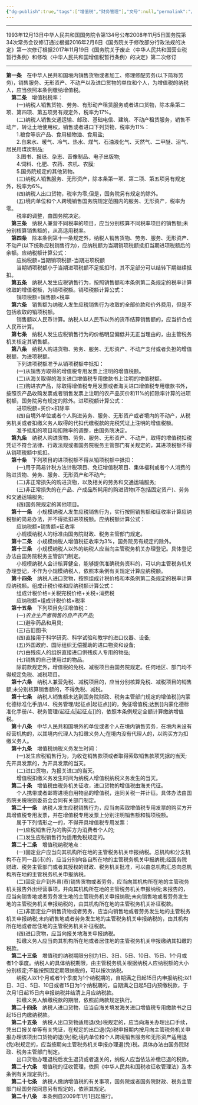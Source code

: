```yaml
---
{"dg-publish":true,"tags":["增值税","财务管理"],"文号":null,"permalink":"/基础资料/参考文献/税收法律/中华人民共和国增值税暂行条例/","dgPassFrontmatter":true,"noteIcon":""}
---
```


---
1993年12月13日中华人民共和国国务院令第134号公布2008年11月5日国务院第34次常务会议修订通过根据2016年2月6日《国务院关于修改部分行政法规的决定》第一次修订根据2017年11月19日《国务院关于废止〈中华人民共和国营业税暂行条例〉和修改〈中华人民共和国增值税暂行条例〉的决定》第二次修订

---

   **第一条**　在中华人民共和国境内销售货物或者加工、修理修配劳务(以下简称劳务)，销售服务、无形资产、不动产以及进口货物的单位和个人，为增值税的纳税人，应当依照本条例缴纳增值税。  
　**第二条**　增值税税率：  
　　(一)纳税人销售货物、劳务、有形动产租赁服务或者进口货物，除本条第二项、第四项、第五项另有规定外，税率为17%。  
　　(二)纳税人销售交通运输、邮政、基础电信、建筑、不动产租赁服务，销售不动产，转让土地使用权，销售或者进口下列货物，税率为11%：  
　　1.粮食等农产品、食用植物油、食用盐;  
　　2.自来水、暖气、冷气、热水、煤气、石油液化气、天然气、二甲醚、沼气、居民用煤炭制品;  
　　3.图书、报纸、杂志、音像制品、电子出版物;  
　　4.饲料、化肥、农药、农机、农膜;  
　　5.国务院规定的其他货物。  
　　(三)纳税人销售服务、无形资产，除本条第一项、第二项、第五项另有规定外，税率为6%。  
　　(四)纳税人出口货物，税率为零;但是，国务院另有规定的除外。  
　　(五)境内单位和个人跨境销售国务院规定范围内的服务、无形资产，税率为零。  
　　税率的调整，由国务院决定。  
　**第三条**　纳税人兼营不同税率的项目，应当分别核算不同税率项目的销售额;未分别核算销售额的，从高适用税率。  
　**第四条**　除本条例第十一条规定外，纳税人销售货物、劳务、服务、无形资产、不动产(以下统称应税销售行为)，应纳税额为当期销项税额抵扣当期进项税额后的余额。应纳税额计算公式：  
　　应纳税额=当期销项税额-当期进项税额  
　　当期销项税额小于当期进项税额不足抵扣时，其不足部分可以结转下期继续抵扣。  
　**第五条**　纳税人发生应税销售行为，按照销售额和本条例第二条规定的税率计算收取的增值税额，为销项税额。销项税额计算公式：  
　　销项税额=销售额×税率  
　**第六条**　销售额为纳税人发生应税销售行为收取的全部价款和价外费用，但是不包括收取的销项税额。  
　　销售额以人民币计算。纳税人以人民币以外的货币结算销售额的，应当折合成人民币计算。  
　**第七条**　纳税人发生应税销售行为的价格明显偏低并无正当理由的，由主管税务机关核定其销售额。  
　**第八条**　纳税人购进货物、劳务、服务、无形资产、不动产支付或者负担的增值税额，为进项税额。  
　　下列进项税额准予从销项税额中抵扣：  
　　(一)从销售方取得的增值税专用发票上注明的增值税额。  
　　(二)从海关取得的海关进口增值税专用缴款书上注明的增值税额。  
　　(三)购进农产品，除取得增值税专用发票或者海关进口增值税专用缴款书外，按照农产品收购发票或者销售发票上注明的农产品买价和11%的扣除率计算的进项税额，国务院另有规定的除外。进项税额计算公式：  
　　进项税额=买价×扣除率  
　　(四)自境外单位或者个人购进劳务、服务、无形资产或者境内的不动产，从税务机关或者扣缴义务人取得的代扣代缴税款的完税凭证上注明的增值税额。  
　　准予抵扣的项目和扣除率的调整，由国务院决定。  
　**第九条**　纳税人购进货物、劳务、服务、无形资产、不动产，取得的增值税扣税凭证不符合法律、行政法规或者国务院税务主管部门有关规定的，其进项税额不得从销项税额中抵扣。  
　**第十条**　下列项目的进项税额不得从销项税额中抵扣：  
　　(一)用于简易计税方法计税项目、免征增值税项目、集体福利或者个人消费的购进货物、劳务、服务、无形资产和不动产;  
　　(二)非正常损失的购进货物，以及相关的劳务和交通运输服务;  
　　(三)非正常损失的在产品、产成品所耗用的购进货物(不包括固定资产)、劳务和交通运输服务;  
　　(四)国务院规定的其他项目。  
　**第十一条**　小规模纳税人发生应税销售行为，实行按照销售额和征收率计算应纳税额的简易办法，并不得抵扣进项税额。应纳税额计算公式：  
　　应纳税额=销售额×征收率  
　　小规模纳税人的标准由国务院财政、税务主管部门规定。  
　**第十二条**　小规模纳税人增值税征收率为3%，国务院另有规定的除外。  
　**第十三条**　小规模纳税人以外的纳税人应当向主管税务机关办理登记。具体登记办法由国务院税务主管部门制定。  
　　小规模纳税人会计核算健全，能够提供准确税务资料的，可以向主管税务机关办理登记，不作为小规模纳税人，依照本条例有关规定计算应纳税额。  
　**第十四条**　纳税人进口货物，按照组成计税价格和本条例第二条规定的税率计算应纳税额。组成计税价格和应纳税额计算公式：  
　　组成计税价格=关税完税价格+关税+消费税  
　　应纳税额=组成计税价格×税率  
　**第十五条**　下列项目免征增值税：  
　　(一)*农业生产者销售的自产农产品*;  
　　(二)避孕药品和用具;  
　　(三)古旧图书;  
　　(四)直接用于科学研究、科学试验和教学的进口仪器、设备;  
　　(五)外国政府、国际组织无偿援助的进口物资和设备;  
　　(六)由残疾人的组织直接进口供残疾人专用的物品;  
　　(七)销售的自己使用过的物品。  
　　除前款规定外，增值税的免税、减税项目由国务院规定。任何地区、部门均不得规定免税、减税项目。  
　**第十六条**　纳税人兼营免税、减税项目的，应当分别核算免税、减税项目的销售额;未分别核算销售额的，不得免税、减税。  
　**第十七条**　纳税人销售额未达到国务院财政、税务主管部门规定的增值税[[内蒙化德标准化手册/4、税务管理/起征点\|起征点]]的，免征增值税;达到[[内蒙化德标准化手册/4、税务管理/起征点\|起征点]]的，依照本条例规定全额计算缴纳增值税。  
　**第十八条**　中华人民共和国境外的单位或者个人在境内销售劳务，在境内未设有经营机构的，以其境内代理人为扣缴义务人;在境内没有代理人的，以购买方为扣缴义务人。  
　**第十九条**　增值税纳税义务发生时间：  
　　(一)发生应税销售行为，为收讫销售款项或者取得索取销售款项凭据的当天;先开具发票的，为开具发票的当天。  
　　(二)进口货物，为报关进口的当天。  
　　增值税扣缴义务发生时间为纳税人增值税纳税义务发生的当天。  
　**第二十条**　增值税由税务机关征收，进口货物的增值税由海关代征。  
　　个人携带或者邮寄进境自用物品的增值税，连同关税一并计征。具体办法由国务院关税税则委员会会同有关部门制定。  
　**第二十一条**　纳税人发生应税销售行为，应当向索取增值税专用发票的购买方开具增值税专用发票，并在增值税专用发票上分别注明销售额和销项税额。  
　　属于下列情形之一的，不得开具增值税专用发票：  
　　(一)应税销售行为的购买方为消费者个人的;  
　　(二)发生应税销售行为适用免税规定的。  
　**第二十二条**　增值税纳税地点：  
　　(一)固定业户应当向其机构所在地的主管税务机关申报纳税。总机构和分支机构不在同一县(市)的，应当分别向各自所在地的主管税务机关申报纳税;经国务院财政、税务主管部门或者其授权的财政、税务机关批准，可以由总机构汇总向总机构所在地的主管税务机关申报纳税。  
　　(二)固定业户到外县(市)销售货物或者劳务，应当向其机构所在地的主管税务机关报告外出经营事项，并向其机构所在地的主管税务机关申报纳税;未报告的，应当向销售地或者劳务发生地的主管税务机关申报纳税;未向销售地或者劳务发生地的主管税务机关申报纳税的，由其机构所在地的主管税务机关补征税款。  
　　(三)非固定业户销售货物或者劳务，应当向销售地或者劳务发生地的主管税务机关申报纳税;未向销售地或者劳务发生地的主管税务机关申报纳税的，由其机构所在地或者居住地的主管税务机关补征税款。  
　　(四)进口货物，应当向报关地海关申报纳税。  
　　扣缴义务人应当向其机构所在地或者居住地的主管税务机关申报缴纳其扣缴的税款。  
　**第二十三条**　增值税的纳税期限分别为1日、3日、5日、10日、15日、1个月或者1个季度。纳税人的具体纳税期限，由主管税务机关根据纳税人应纳税额的大小分别核定;不能按照固定期限纳税的，可以按次纳税。  
　　纳税人以1个月或者1个季度为1个纳税期的，自期满之日起15日内申报纳税;以1日、3日、5日、10日或者15日为1个纳税期的，自期满之日起5日内预缴税款，于次月1日起15日内申报纳税并结清上月应纳税款。  
　　扣缴义务人解缴税款的期限，依照前两款规定执行。  
　**第二十四条**　纳税人进口货物，应当自海关填发海关进口增值税专用缴款书之日起15日内缴纳税款。  
　**第二十五条**　纳税人出口货物适用退(免)税规定的，应当向海关办理出口手续，凭出口报关单等有关凭证，在规定的出口退(免)税申报期内按月向主管税务机关申报办理该项出口货物的退(免)税;境内单位和个人跨境销售服务和无形资产适用退(免)税规定的，应当按期向主管税务机关申报办理退(免)税。具体办法由国务院财政、税务主管部门制定。  
　　出口货物办理退税后发生退货或者退关的，纳税人应当依法补缴已退的税款。  
　**第二十六条**　增值税的征收管理，依照《中华人民共和国税收征收管理法》及本条例有关规定执行。  
　**第二十七条**　纳税人缴纳增值税的有关事项，国务院或者国务院财政、税务主管部门经国务院同意另有规定的，依照其规定。  
　**第二十八条**　本条例自2009年1月1日起施行。